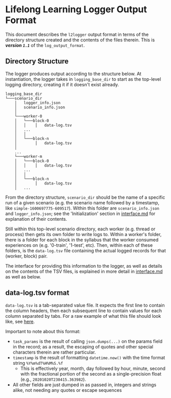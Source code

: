 # Lifelong Learning Logger Output Format

This document describes the `l2logger` output format in terms of the
directory structure created and the contents of the files therein. This is
***version `1.1`*** of the `log_output_format`.

## Directory Structure

The logger produces output according to the structure below. At
instantiation, the logger takes in `logging_base_dir` to start as the
top-level logging directory, creating it if it doesn't exist already.

```
logging_base_dir
└───scenario_dir
    │   logger_info.json
    │   scenario_info.json
    │
    └───worker-0
    │   └───block-0
    │   │    │   data-log.tsv
    │   ...
    │   │
    │   └───block-n
    │        │   data-log.tsv
    │
    ...
    └───worker-m
    │   └───block-0
    │   │    │   data-log.tsv
    │   ...
    │   │
    │   └───block-n
    │        │   data-log.tsv
    │   ...
```

From the directory structure, `scenario_dir` should be the name of a
specific run of a given scenario (e.g. the scenario name followed by a
timestamp, like `simple-1600697775-609517`).
Within this folder are `scenario_info.json` and `logger_info.json`; see
the 'Initialization' section in [interface.md](./interface.md) for
explanation of their contents.

Still within this top-level scenario directory, each
worker (e.g. thread or process) then gets its own folder to write logs to.
Within a worker's folder, there is a folder for each block in the syllabus
that the worker consumed experiences on (e.g. '0-train', '1-test', etc).
Then, within each of these folders, is the `data-log.tsv` file containing
the actual logged records for that (worker, block) pair.

The interface for providing this information to the logger, as well as
details on the contents of the TSV files, is explained in
more detail in [interface.md](./interface.md) as well as below.

## data-log.tsv format

`data-log.tsv` is a tab-separated value file. It expects the first line
to contain the column headers, then each subsequent line to contain values
for each column separated by tabs. For a raw example of what this file
should look like, see [here](../examples/example_data_log.tsv).

Important to note about this format:

- `task_params` is the result of calling `json.dumps(...)` on the params
  field in the record; as a result, the escaping of quotes and other
  special characters therein are rather particular.
- `timestamp` is the result of formatting `datetime.now()` with the
  time format string `%Y%m%dT%H%M%S.%f`
  - This is effectively year, month, day followed by hour, minute, second
    with the fractional portion of the second as a single-precision float
    (e.g., `20201020T230415.363982`).
- All other fields are just dumped in as passed in, integers and strings
  alike, not needing any quotes or escape sequences
